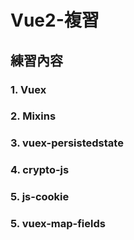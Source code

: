 # Vue2-複習

## 練習內容

### 1. Vuex
### 2. Mixins
### 3. vuex-persistedstate
### 4. crypto-js
### 5. js-cookie
### 5. vuex-map-fields
